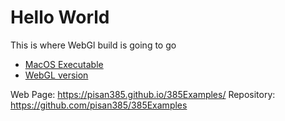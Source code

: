 # Hello World

This is where WebGl build is going to go

- [MacOS Executable](./build_macos.zip)
- [WebGL version](./build_webgl)


Web Page: https://pisan385.github.io/385Examples/
Repository: https://github.com/pisan385/385Examples
